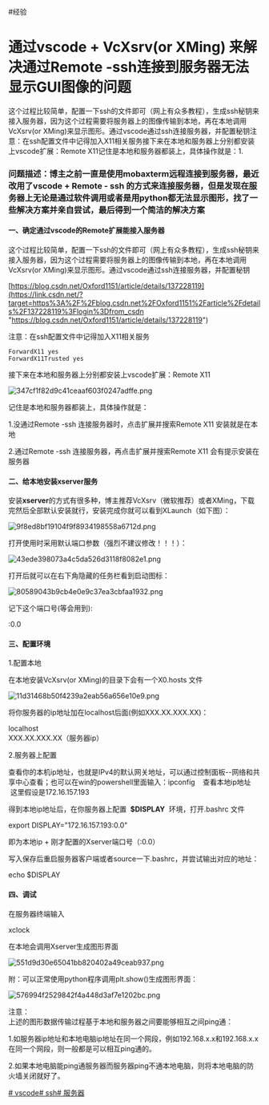 #经验

# 通过vscode + VcXsrv(or XMing) 来解决通过Remote -ssh连接到服务器无法显示GUI图像的问题

这个过程比较简单，配置一下ssh的文件即可（网上有众多教程），生成ssh秘钥来接入服务器，因为这个过程需要将服务器上的图像传输到本地，再在本地调用VcXsrv(or XMing)来显示图形。通过vscode通过ssh连接服务器，并配置秘钥注意：在ssh配置文件中记得加入X11相关服务接下来在本地和服务器上分别都安装上vscode扩展：Remote X11记住是本地和服务器都装上，具体操作就是：1.

### 问题描述：博主之前一直是使用mobaxterm远程连接到服务器，最近改用了vscode + Remote - ssh 的方式来连接服务器，但是发现在服务器上无论是通过软件调用或者是用python都无法显示图形，找了一些解决方案并亲自尝试，最后得到一个简洁的解决方案

#### 一、确定通过vscode的Remote扩展能接入服务器

这个过程比较简单，配置一下ssh的文件即可（网上有众多教程），生成ssh秘钥来接入服务器，因为这个过程需要将服务器上的图像传输到本地，再在本地调用VcXsrv(or XMing)来显示图形。通过vscode通过ssh连接服务器，并配置秘钥

[https://blog.csdn.net/Oxford1151/article/details/137228119](https://link.csdn.net/?target=https%3A%2F%2Fblog.csdn.net%2FOxford1151%2Farticle%2Fdetails%2F137228119%3Flogin%3Dfrom_csdn "https://blog.csdn.net/Oxford1151/article/details/137228119")

注意：在ssh配置文件中记得加入X11相关服务

    ForwardX11 yes
    ForwardX11Trusted yes

接下来在本地和服务器上分别都安装上vscode扩展：Remote X11

![347cf1f82d9c41ceaaf603f0247adffe.png](https://i-blog.csdnimg.cn/direct/347cf1f82d9c41ceaaf603f0247adffe.png)

记住是本地和服务器都装上，具体操作就是：

1.没通过Remote -ssh 连接服务器时，点击扩展并搜索Remote X11 安装就是在本地

2.通过Remote -ssh 连接服务器，再点击扩展并搜索Remote X11 会有提示安装在服务器

#### 二、给本地安装xserver服务

安装**xserver**的方式有很多种，博主推荐VcXsrv（微软推荐）或者XMing，下载完然后全部默认安装就行，安装完成你就可以看到XLaunch（如下图）：

![9f8ed8bf19104f9f8934198558a6712d.png](https://i-blog.csdnimg.cn/direct/9f8ed8bf19104f9f8934198558a6712d.png)

打开使用时采用默认端口参数（强烈不建议修改！！！）：

![43ede398073a4c5da526d3118f8082e1.png](https://i-blog.csdnimg.cn/direct/43ede398073a4c5da526d3118f8082e1.png)

打开后就可以在右下角隐藏的任务栏看到启动图标：

![80589043b9cb4e0e9c37ea3cbfaa1932.png](https://i-blog.csdnimg.cn/direct/80589043b9cb4e0e9c37ea3cbfaa1932.png)

记下这个端口号(等会用到):

:0.0

#### 三、配置环境

1.配置本地

在本地安装VcXsrv(or XMing)的目录下会有一个X0.hosts 文件

![11d31468b50f4239a2eab56a656e10e9.png](https://i-blog.csdnimg.cn/direct/11d31468b50f4239a2eab56a656e10e9.png)

将你服务器的ip地址加在localhost后面(例如XXX.XX.XXX.XX)：

localhost  
XXX.XX.XXX.XX（服务器ip）

2.服务器上配置

查看你的本机ip地址，也就是IPv4的默认网关地址，可以通过控制面板--网络和共享中心查看；也可以在win的powershell里面输入：ipconfig    查看本地ip地址   这里假设是172.16.157.193

得到本地ip地址后，在你服务器上配置  **$DISPLAY**  环境，打开.bashrc 文件  

export DISPLAY="172.16.157.193:0.0"

即为本地ip + 刚才配置的Xserver端口号（:0.0）

写入保存后重启服务器客户端或者source一下.bashrc，并尝试输出对应的地址：

echo $DISPLAY

#### 四、调试

在服务器终端输入

xclock

在本地会调用Xserver生成图形界面

![551d9d30e65041bb820402a49ceab937.png](https://i-blog.csdnimg.cn/direct/551d9d30e65041bb820402a49ceab937.png)

附：可以正常使用python程序调用plt.show()生成图形界面：

![576994f2529842f4a448d3af7e1202bc.png](https://i-blog.csdnimg.cn/direct/576994f2529842f4a448d3af7e1202bc.png)

注意：  
上述的图形数据传输过程基于本地和服务器之间要能够相互之间ping通：

1.如服务器ip地址和本地电脑ip地址在同一个网段，例如192.168.x.x和192.168.x.x在同一个网段，则一般都是可以相互ping通的。

2.如果本地电脑能ping通服务器而服务器ping不通本地电脑，则将本地电脑的防火墙关闭就好了。

[# vscode](https://devpress.csdn.net/tags/629eeecf512a562a4284977b)[# ssh](https://devpress.csdn.net/tags/629eeedb512a562a4284993f)[# 服务器](https://devpress.csdn.net/tags/629eeedb512a562a4284993d)
